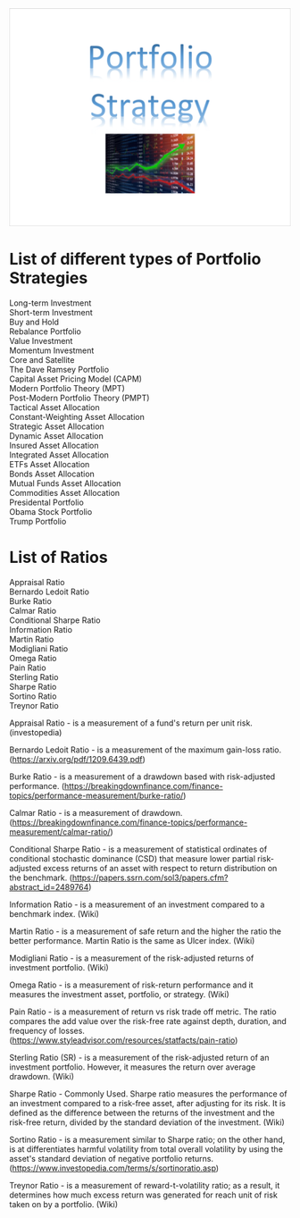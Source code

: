 <img src="Portfolio_Strategy.PNG">  

# List of different types of Portfolio Strategies

Long-term Investment  
Short-term Investment  
Buy and Hold  
Rebalance Portfolio  
Value Investment  
Momentum Investment  
Core and Satellite  
The Dave Ramsey Portfolio  
Capital Asset Pricing Model (CAPM)  
Modern Portfolio Theory (MPT)  
Post-Modern Portfolio Theory (PMPT)  
Tactical Asset Allocation  
Constant-Weighting Asset Allocation  
Strategic Asset Allocation  
Dynamic Asset Allocation  
Insured Asset Allocation  
Integrated Asset Allocation  
ETFs Asset Allocation  
Bonds Asset Allocation  
Mutual Funds Asset Allocation  
Commodities Asset Allocation   
Presidental Portfolio  
Obama Stock Portfolio  
Trump Portfolio  

# List of Ratios  
Appraisal Ratio  
Bernardo Ledoit Ratio  
Burke Ratio  
Calmar Ratio  
Conditional Sharpe Ratio  
Information Ratio  
Martin Ratio  
Modigliani Ratio  
Omega Ratio  
Pain Ratio  
Sterling Ratio  
Sharpe Ratio  
Sortino Ratio  
Treynor Ratio  

Appraisal Ratio - is a measurement of a fund's return per unit risk. (investopedia)  

Bernardo Ledoit Ratio - is a measurement of the maximum gain-loss ratio. (https://arxiv.org/pdf/1209.6439.pdf)   

Burke Ratio - is a measurement of a drawdown based with risk-adjusted performance. (https://breakingdownfinance.com/finance-topics/performance-measurement/burke-ratio/)  

Calmar Ratio - is a measurement of drawdown. (https://breakingdownfinance.com/finance-topics/performance-measurement/calmar-ratio/)  

Conditional Sharpe Ratio - is a measurement of statistical ordinates of conditional stochastic dominance (CSD) that measure lower partial risk-adjusted excess returns of an asset with respect to return distribution on the benchmark. (https://papers.ssrn.com/sol3/papers.cfm?abstract_id=2489764)  

Information Ratio - is a measurement of an investment compared to a benchmark index. (Wiki)  

Martin Ratio - is a measurement of safe return and the higher the ratio the better performance. Martin Ratio is the same as Ulcer index. (Wiki)    

Modigliani Ratio - is a measurement of the risk-adjusted returns of investment portfolio. (Wiki)  

Omega Ratio - is a measurement of risk-return performance and it measures the investment asset, portfolio, or strategy. (Wiki)  

Pain Ratio - is a measurement of return vs risk trade off metric. The ratio compares the add value over the risk-free rate against depth, duration, and frequency of losses. (https://www.styleadvisor.com/resources/statfacts/pain-ratio)

Sterling Ratio (SR) - is a measurement of the risk-adjusted return of an investment portfolio. However, it measures the return over average drawdown. (Wiki)  

Sharpe Ratio - Commonly Used.  Sharpe ratio measures the performance of an investment compared to a risk-free asset, after adjusting for its risk. It is defined as the difference between the returns of the investment and the risk-free return, divided by the standard deviation of the investment. (Wiki) 

Sortino Ratio - is a measurement similar to Sharpe ratio; on the other hand, is at differentiates harmful volatility from total overall volatility by using the asset's standard deviation of negative portfolio returns. (https://www.investopedia.com/terms/s/sortinoratio.asp)

Treynor Ratio - is a measurement of reward-t-volatility ratio; as a result, it determines how much excess return was generated for reach unit of risk taken on by a portfolio. (Wiki)
